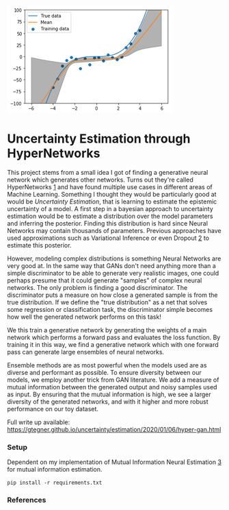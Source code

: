 ![HyperGAN](FIGURES/hypergan.png "Uncertainty Estimation through HyperGANs")


# Uncertainty Estimation through HyperNetworks

This project stems from a small idea I got of finding a generative neural network which generates other networks. Turns out they're called HyperNetworks [1] and have found multiple use cases in different areas of Machine Learning. Something I thought they would be particularly good at would be _Uncertainty Estimation_, that is learning to estimate the epistemic uncertainty of a model. A first step in a bayesian approach to uncertainty estimation would be to estimate a distribution over the model parameters and inferring the posterior. Finding this distribution is hard since Neural Networks may contain thousands of parameters. Previous approaches have used approximations such as Variational Inference or even Dropout [2] to estimate this posterior. 

However, modeling complex distributions is something Neural Networks are very good at. In the same way that GANs don't need anything more than a simple discriminator to be able to generate very realistic images, one could perhaps presume that it could generate "samples" of complex neural networks. The only problem is finding a good discriminator. The discriminator puts a measure on how close a generated sample is from the true distribution. If we define the "true distribution" as a net that solves some regression or classification task, the discriminator simple becomes how well the generated network performs on this task!

We this train a generative network by generating the weights of a main network which performs a forward pass and evaluates the loss function. By training it in this way, we find a generative network which with one forward pass can generate large ensembles of neural networks.

Ensemble methods are as most powerful when the models used are as diverse and performant as possible. To ensure diversity between our models, we employ another trick from GAN literature. We add a measure of mutual information between the generated output and noisy samples used as input. By ensuring that the mutual information is high, we see a larger diversity of the generated networks, and with it higher and more robust performance on our toy dataset. 

Full write up available: https://gtegner.github.io/uncertainty/estimation/2020/01/06/hyper-gan.html

### Setup
Dependent on my implementation of Mutual Information Neural Estimation [3][4] for mutual information estimation.

```
pip install -r requirements.txt
```


### References
[1]: https://arxiv.org/pdf/1609.09106.pdf

[2]: https://arxiv.org/abs/1506.02142

[3]: https://arxiv.org/abs/1801.04062

[4]: www.github.com/gtegner/mine-pytorch

